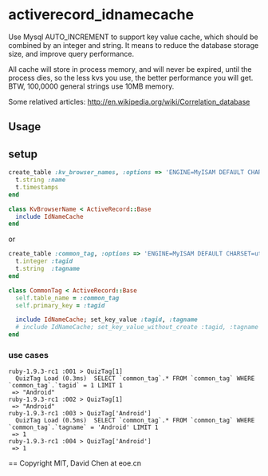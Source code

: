 activerecord_idnamecache
==========================================
Use Mysql AUTO_INCREMENT to support key value cache, which should be combined by an integer and string.
It means to reduce the database storage size, and improve query performance.

All cache will store in process memory, and will never be expired, until the process dies, so the less kvs you use, the better performance you will get. BTW, 100,0000 general strings use 10MB memory.

Some relatived articles:
http://en.wikipedia.org/wiki/Correlation_database

Usage
------------------------------------------
## setup

```ruby
create_table :kv_browser_names, :options => 'ENGINE=MyISAM DEFAULT CHARSET=utf8' do |t|
  t.string :name
  t.timestamps
end

class KvBrowserName < ActiveRecord::Base
  include IdNameCache
end
```

or

```ruby
create_table :common_tag, :options => 'ENGINE=MyISAM DEFAULT CHARSET=utf8' do |t|
  t.integer :tagid
  t.string  :tagname
end

class CommonTag < ActiveRecord::Base
  self.table_name = :common_tag
  self.primary_key = :tagid

  include IdNameCache; set_key_value :tagid, :tagname
  # include IdNameCache; set_key_value_without_create :tagid, :tagname # if you dont want create it automately
end
```

### use cases

```text
ruby-1.9.3-rc1 :001 > QuizTag[1]
  QuizTag Load (0.3ms)  SELECT `common_tag`.* FROM `common_tag` WHERE `common_tag`.`tagid` = 1 LIMIT 1
 => "Android"
ruby-1.9.3-rc1 :002 > QuizTag[1]
 => "Android"
ruby-1.9.3-rc1 :003 > QuizTag['Android']
  QuizTag Load (0.5ms)  SELECT `common_tag`.* FROM `common_tag` WHERE `common_tag`.`tagname` = 'Android' LIMIT 1
 => 1
ruby-1.9.3-rc1 :004 > QuizTag['Android']
 => 1
 ```

== Copyright
MIT, David Chen at eoe.cn
